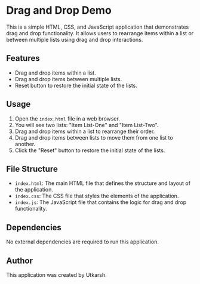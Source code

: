 # Drag and Drop Demo

This is a simple HTML, CSS, and JavaScript application that demonstrates drag and drop functionality. It allows users to rearrange items within a list or between multiple lists using drag and drop interactions.

## Features

- Drag and drop items within a list.
- Drag and drop items between multiple lists.
- Reset button to restore the initial state of the lists.

## Usage

1. Open the `index.html` file in a web browser.
2. You will see two lists: "Item List-One" and "Item List-Two".
3. Drag and drop items within a list to rearrange their order.
4. Drag and drop items between lists to move them from one list to another.
5. Click the "Reset" button to restore the initial state of the lists.

## File Structure

- `index.html`: The main HTML file that defines the structure and layout of the application.
- `index.css`: The CSS file that styles the elements of the application.
- `index.js`: The JavaScript file that contains the logic for drag and drop functionality.

## Dependencies

No external dependencies are required to run this application.

## Author

This application was created by Utkarsh.
